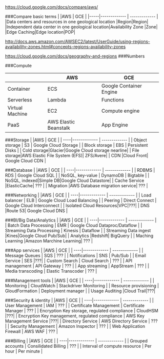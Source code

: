 https://cloud.google.com/docs/compare/aws/


###Compare basic terms
| |AWS  | GCE |
|-----|------------- | ------------- |
|Data centers and resources in one geological location |Region|Region|
|Independent data center in one geological location|Availability Zone	|Zone|
|Edge Caching|Edge location|POP|

http://docs.aws.amazon.com/AWSEC2/latest/UserGuide/using-regions-availability-zones.html#concepts-regions-availability-zones

https://cloud.google.com/docs/geography-and-regions
###Numbers



###Compute

| |AWS  | GCE |
| ----|------------- | ------------- |
| Container | ECS | Google Container Engine  |
| Serverless | Lambda  | Functions |
| Virtual Machine|EC2|Compute engine|
| PaaS|AWS Elastic Beanstalk| App Engine|

###Storage
| |AWS  | GCE |
| ----|------------- | ------------- |
| Object storage | S3 | Google Cloud Storage  |
| Block storage | EBS  | Persistent Disks |
| Cold storage|Glacier|Google Cloud storage nearline|
| File storage|AWS Elastic File System (EFS)| ZFS/Avere|
| CDN |Cloud Front| Google Cloud CDN |


###Database
| |AWS  | GCE |
| ----|------------- | ------------- |
| RDBMS | RDS | Google Cloud SQL  |
| NoSQL, key-value | DynamoDB  | Bigtable |
| NoSQL, indexed|Simple DB|Google Cloud Datastore|
| Cache Service |ElasticCache| ??? |
| Migration |AWS Database migration service| ??? |

###Networking
| |AWS  | GCE |
| ----|------------- | ------------- |
| Load balancer | ELB | Google Cloud Load Balancing  |
| Peering | Direct Connect  | Google Cloud Interconnect |
| Isolated Cloud Resources|VPC|???|
| DNS |Route 53| Google Cloud DNS |

###BI/Big Data/Analytics
| |AWS  | GCE |
| ----|------------- | ------------- |
| Batch Data Processing | EMR | Google Cloud Dataproc/Dataflow  |
| Streaming Data Processing | Kinesis  | Dataflow |
| Streaming Data ingest |Kines|Google Cloud Pub/Sub|
| Analytics |Redshift| BigQuery |
| Maching Learning |Amazon Marchine Learning| ??? |

###App services
| |AWS  | GCE |
| ----|------------- | ------------- |
| Message Queues | SQS | ???  |
| Notifications | SNS  | Pub/Sub |
| Email Service | SES  |???|
| Custom Search | Cloud Search | ??? |
| API management | API Gateway | ??? |
| App streaming | AppStream | ??? |
| Media transcoding | Elastic Transcoder | ??? |


###Management tools
| |AWS  | GCE |
| ----|------------- | ------------- |
| Monitoring | CloudWatch | Stackdriver Monitoring  |
| Resource provisioning | GloudFormation  | Deployment manager |
| Usage Auditing |Cloud Trail|???|


###Security & identity
| |AWS  | GCE |
| ----|------------- | ------------- |
| User Management | IAM | ???  |
| Certificate Management | Certificate Manager  | ??? |
| Encryption Key storage, regulated compliance | CloudHSM |???|
| Encryption Key management, regulated compliance | AWS Key Management Service |???|
| Directory Service | AWS Directory Service  | ??? |
| Security Management | Amazon Inspector  | ??? |
| Web Application Firewall | AWS WAF  | ??? |

###Billing
| |AWS  | GCE |
| ----|------------- | ------------- |
| Grouped accounts | Consilidated Billing | ???  |
| Interval of compute resource  | Per hour  | Per minute |
